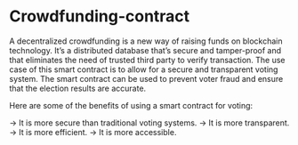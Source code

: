 # Crowdfunding-contract
A decentralized crowdfunding is a new way of raising funds on blockchain  technology. It’s a distributed database that’s secure and tamper-proof and  that eliminates the need of trusted third party to verify transaction.
The use case of this smart contract is to allow for a secure and transparent voting system. The smart contract can be used to prevent voter fraud and ensure that the election results are accurate.

Here are some of the benefits of using a smart contract for voting:

-> It is more secure than traditional voting systems.
-> It is more transparent.
-> It is more efficient.
-> It is more accessible.
